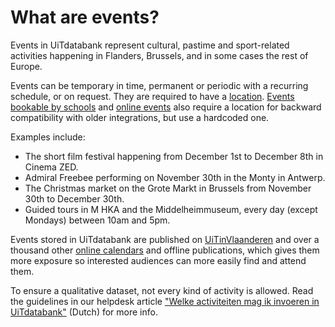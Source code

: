 # What are events?

Events in UiTdatabank represent cultural, pastime and sport-related activities happening in Flanders, Brussels, and in some cases the rest of Europe.

Events can be temporary in time, permanent or periodic with a recurring schedule, or on request. They are required to have a [location](../places/introduction.md). [Events bookable by schools](create-school.md) and [online events](create-online.md) also require a location for backward compatibility with older integrations, but use a hardcoded one.

Examples include:

* The short film festival happening from December 1st to December 8th in Cinema ZED.
* Admiral Freebee performing on November 30th in the Monty in Antwerp.
* The Christmas market on the Grote Markt in Brussels from November 30th to December 30th.
* Guided tours in M HKA and the Middelheimmuseum, every day (except Mondays) between 10am and 5pm.

Events stored in UiTdatabank are published on [UiTinVlaanderen](https://www.uitinvlaanderen.be) and over a thousand other [online calendars](../../terminology.md#online-calendar) and offline publications, which gives them more exposure so interested audiences can more easily find and attend them.

To ensure a qualitative dataset, not every kind of activity is allowed. Read the guidelines in our helpdesk article ["Welke activiteiten mag ik invoeren in UiTdatabank"](https://helpdesk.publiq.be/hc/nl/articles/360008702459-Welke-activiteiten-mag-ik-invoeren-in-UiTdatabank-) (Dutch) for more info.
